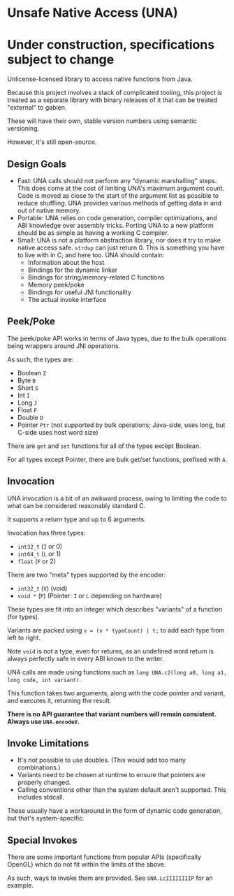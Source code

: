 # Unsafe Native Access (UNA)

# Under construction, specifications subject to change

Unlicense-licensed library to access native functions from Java.

Because this project involves a stack of complicated tooling, this project is treated as a separate library with binary releases of it that can be treated "external" to gabien.

These will have their own, stable version numbers using semantic versioning.

However, it's still open-source.

## Design Goals

+ Fast: UNA calls should not perform any "dynamic marshalling" steps.
  This does come at the cost of limiting UNA's maximum argument count.
  Code is moved as close to the start of the argument list as possible to reduce shuffling.
  UNA provides various methods of getting data in and out of native memory.
+ Portable: UNA relies on code generation, compiler optimizations, and ABI knowledge over assembly tricks.
  Porting UNA to a new platform should be as simple as having a working C compiler.
+ Small: UNA is not a platform abstraction library, nor does it try to make native access safe.
  `strdup` can just return 0. This is something you have to live with in C, and here too.
  UNA should contain:
  + Information about the host
  + Bindings for the dynamic linker
  + Bindings for string/memory-related C functions
  + Memory peek/poke
  + Bindings for useful JNI functionality
  + The actual invoke interface

## Peek/Poke

The peek/poke API works in terms of Java types, due to the bulk operations being wrappers around JNI operations.

As such, the types are:

+ Boolean `Z`
+ Byte `B`
+ Short `S`
+ Int `I`
+ Long `J`
+ Float `F`
+ Double `D`
+ Pointer `Ptr` (not supported by bulk operations; Java-side, uses long, but C-side uses host word size)

There are `get` and `set` functions for all of the types except Boolean.

For all types except Pointer, there are bulk get/set functions, prefixed with `A`.

## Invocation

UNA invocation is a bit of an awkward process, owing to limiting the code to what can be considered reasonably standard C.

It supports a return type and up to 6 arguments.

Invocation has three types:

+ `int32_t` (`I` or 0)
+ `int64_t` (`L` or 1)
+ `float` (`F` or 2)

There are two "meta" types supported by the encoder:

+ `int32_t` (`V`) (void)
+ `void *` (`P`) (Pointer: `I` or `L` depending on hardware)

These types are fit into an integer which describes "variants" of a function (for types).

Variants are packed using `v = (v * typeCount) | t;` to add each type from left to right.

Note `void` is not a type, even for returns, as an undefined word return is always perfectly safe in every ABI known to the writer.

UNA calls are made using functions such as `long UNA.c2(long a0, long a1, long code, int variant)`.

This function takes two arguments, along with the code pointer and variant, and executes it, returning the result.

**There is no API guarantee that variant numbers will remain consistent. Always use `UNA.encodeV`.**

## Invoke Limitations

+ It's not possible to use doubles. (This would add too many combinations.)
+ Variants need to be chosen at runtime to ensure that pointers are properly changed. 
+ Calling conventions other than the system default aren't supported. This includes stdcall.

These usually have a workaround in the form of dynamic code generation, but that's system-specific.

## Special Invokes

There are some important functions from popular APIs (specifically OpenGL) which do not fit within the limits of the above.

As such, ways to invoke them are provided. See `UNA.LcIIIIIIIIP` for an example.

